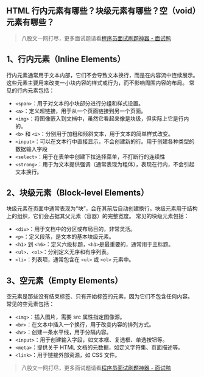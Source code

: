 ## HTML 行内元素有哪些？块级元素有哪些？空（void）元素有哪些？
> 八股文一网打尽，更多面试题请看[程序员面试刷题神器 - 面试鸭](https://www.mianshiya.com/)

## 1、行内元素（Inline Elements）
行内元素通常用于文本内部，它们不会导致文本换行，而是在内容流中连续展示。这些元素主要用来改变一小块内容的样式或行为，而不影响周围内容的布局。
常见的行内元素包括：

- `<span>`：用于对文本的小块部分进行分组和样式设置。
- `<a>`：定义超链接，用于从一个页面链接到另一个页面。
- `<img>`：将图像嵌入到文档中，虽然它看起来像是块级，但实际上它是行内的。
- `<b>` 和 `<i>`：分别用于加粗和倾斜文本，用于文本的简单样式改变。
- `<input>`：可以在文本行中直接显示，不会创建新的行。用于创建各种类型的数据输入字段
- `<select>`：用于在表单中创建下拉选择菜单，不打断行的连续性
- `<strong>`：用于为文本提供强调（通常表现为粗体），表现在行内，不会引起文本换行。

## 2、块级元素（Block-level Elements）
块级元素在页面中通常表现为“块”，会在其前后自动创建换行。块级元素用于结构上的组织，它们会占据其父元素（容器）的完整宽度。
常见的块级元素包括：

- `<div>`：用于文档中的分区或布局目的，非常灵活。
- `<p>`：定义段落，是文本的基本块级元素。
- `<h1>` 到 `<h6>`：定义六级标题，`<h1>`是最重要的，通常用于主标题。
- `<ul>`、`<ol>`：分别定义无序和有序列表。
- `<li>`：列表项，通常包含在 `<ul>` 或 `<ol>` 元素中。

## 3、空元素（Empty Elements）
空元素是那些没有结束标签、只有开始标签的元素，因为它们不包含任何内容。
常见的空元素包括：

- `<img>`：插入图片，需要 src 属性指定图像源。
- `<br>`：在文本中插入一个换行，用于改变内容的排列方式。
- `<hr>`：创建一条水平线，用于分隔内容。
- `<input>`：用于创建输入字段，如文本框、复选框、单选按钮等。
- `<meta>`：提供关于 HTML 文档的元数据，如定义字符集、页面描述等。
- `<link>`：用于链接外部资源，如 CSS 文件。



> 八股文一网打尽，更多面试题请看[程序员面试刷题神器 - 面试鸭](https://www.mianshiya.com/)
